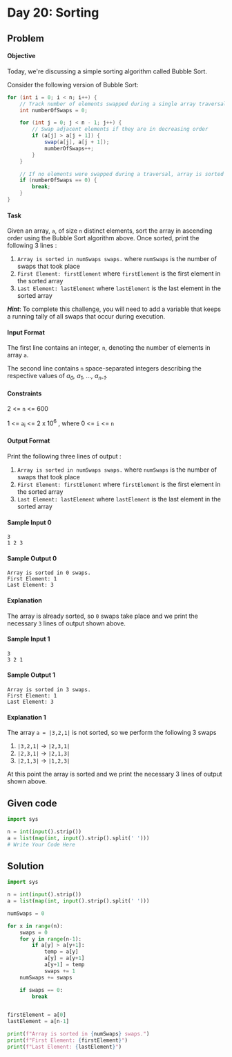 # Day 20: Sorting
## Problem
#### Objective

Today, we're discussing a simple sorting algorithm called Bubble Sort.

Consider the following version of Bubble Sort:

```java
for (int i = 0; i < n; i++) {
    // Track number of elements swapped during a single array traversal
    int numberOfSwaps = 0;

    for (int j = 0; j < n - 1; j++) {
        // Swap adjacent elements if they are in decreasing order
        if (a[j] > a[j + 1]) {
            swap(a[j], a[j + 1]);
            numberOfSwaps++;
        }
    }

    // If no elements were swapped during a traversal, array is sorted
    if (numberOfSwaps == 0) {
        break;
    }
}
```

#### Task

Given an array, `a`, of size `n` distinct elements, sort the array in ascending order using the Bubble Sort algorithm above. Once sorted, print the following 3 lines :

1. `Array is sorted in numSwaps swaps.` where `numSwaps` is the number of swaps that took place
2. `First Element: firstElement` where `firstElement` is the first element in the sorted array
3. `Last Element: lastElement` where `lastElement` is the last element in the sorted array

***Hint***: To complete this challenge, you will need to add a variable that keeps a running tally of all swaps that occur during execution.


#### Input Format

The first line contains an integer, `n`, denoting the number of elements in array `a`.

The second line contains `n` space-separated integers describing the respective values of *a<sub>0</sub>, a<sub>1</sub>, ..., a<sub>n-1</sub>*.


#### Constraints

2 <= `n` <= 600

1 <= `a`<sub>i</sub> <= 2 x 10<sup>6</sup> , where 0 <= `i` <= `n`


#### Output Format

Print the following three lines of output :

1. `Array is sorted in numSwaps swaps.` where `numSwaps` is the number of swaps that took place
2. `First Element: firstElement` where `firstElement` is the first element in the sorted array
3. `Last Element: lastElement` where `lastElement` is the last element in the sorted array

#### Sample Input 0


```
3
1 2 3
```

#### Sample Output 0


```
Array is sorted in 0 swaps.
First Element: 1
Last Element: 3
```

#### Explanation

The array is already sorted, so `0` swaps take place and we print the necessary `3` lines of output shown above.


#### Sample Input 1


```
3
3 2 1
```

#### Sample Output 1


```
Array is sorted in 3 swaps.
First Element: 1
Last Element: 3
```


#### Explanation 1

The array `a = |3,2,1|` is not sorted, so we perform the following 3 swaps

1. `|3,2,1|` -> `|2,3,1|`
2. `|2,3,1|` -> `|2,1,3|`
3. `|2,1,3|` -> `|1,2,3|`

At this point the array is sorted and we print the necessary 3 lines of output shown above.


## Given code

```python
import sys

n = int(input().strip())
a = list(map(int, input().strip().split(' ')))
# Write Your Code Here
```



## Solution


```python
import sys

n = int(input().strip())
a = list(map(int, input().strip().split(' ')))

numSwaps = 0

for x in range(n):
    swaps = 0
    for y in range(n-1):
        if a[y] > a[y+1]:
            temp = a[y]
            a[y] = a[y+1]
            a[y+1] = temp
            swaps += 1
    numSwaps += swaps

    if swaps == 0:
        break


firstElement = a[0]
lastElement = a[n-1]

print(f"Array is sorted in {numSwaps} swaps.")
print(f"First Element: {firstElement}")
print(f"Last Element: {lastElement}")
```
